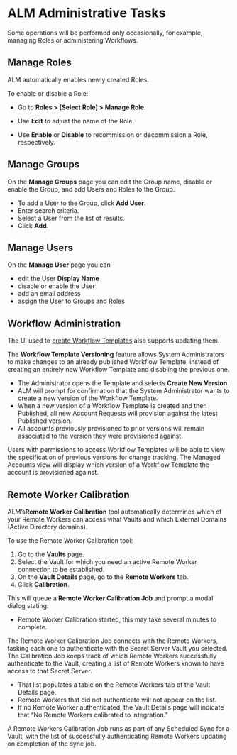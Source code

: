 ﻿[title]: # (Administration)
[tags]: # (Account Lifecycle Manager,ALM,Active Directory,)
[priority]: # (6000)

# ALM Administrative Tasks

Some operations will be performed only occasionally, for example, managing Roles or administering Workflows.

## Manage Roles

ALM automatically enables newly created Roles.

To enable or disable a Role:

* Go to **Roles \> [Select Role] \> Manage Role**.

* Use **Edit** to adjust the name of the Role.

* Use **Enable** or **Disable** to recommission or decommission a Role, respectively.

## Manage Groups

On the **Manage Groups** page you can edit the Group name, disable or enable the Group, and add Users and Roles to the Group.

* To add a User to the Group, click **Add User**.
* Enter search criteria.
* Select a User from the list of results.
* Click **Add**.

## Manage Users

On the **Manage User** page you can

* edit the User **Display Name**
* disable or enable the User
* add an email address
* assign the User to Groups and Roles

## Workflow Administration

The UI used to [create Workflow Templates](../get-started/build-workflows/) also supports updating them.

The **Workflow Template Versioning** feature allows System Administrators to make changes to an already published Workflow Template, instead of creating an entirely new Workflow Template and disabling the previous one.

* The Administrator opens the Template and selects **Create New Version**.
* ALM will prompt for confirmation that the System Administrator wants to create a new version of the Workflow Template.
* When a new version of a Workflow Template is created and then Published, all new Account Requests will provision against the latest Published version.
* All accounts previously provisioned to prior versions will remain associated to the version they were provisioned against.

Users with permissions to access Workflow Templates will be able to view the specification of previous versions for change tracking. The Managed Accounts view will display which version of a Workflow Template the account is provisioned against.

## Remote Worker Calibration

ALM’s**Remote Worker Calibration** tool automatically determines which of your Remote Workers can access what Vaults and which External Domains (Active Directory domains).

To use the Remote Worker Calibration tool:

1. Go to the **Vaults** page.
2. Select the Vault for which you need an active Remote Worker connection to be established.
3. On the **Vault Details** page, go to the **Remote Workers** tab.
4. Click **Calibration**.

This will queue a **Remote Worker Calibration Job** and prompt a modal dialog stating:

* Remote Worker Calibration started, this may take several minutes to complete.

The Remote Worker Calibration Job connects with the Remote Workers, tasking each one to authenticate with the Secret Server Vault you selected. The Calibration Job keeps track of which Remote Workers successfully authenticate to the Vault, creating a list of Remote Workers known to have access to that Secret Server.

* That list populates a table on the Remote Workers tab of the Vault Details page.
* Remote Workers that did not authenticate will not appear on the list.
* If no Remote Worker authenticated, the Vault Details page will indicate that “No Remote Workers calibrated to integration.”

A Remote Workers Calibration Job runs as part of any Scheduled Sync for a Vault, with the list of successfully authenticating Remote Workers updating on completion of the sync job.
